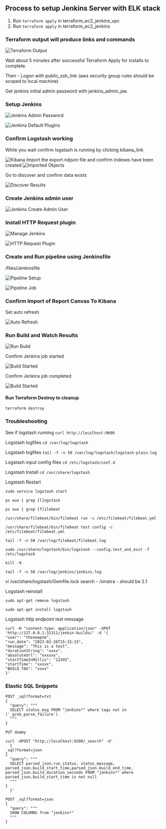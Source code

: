 ## Process to setup Jenkins Server with ELK stack

1. Run ``` terraform apply ``` in terraform_ec2_jenkins_vpc
1. Run ``` terraform apply ``` in terraform_ec2_jenkins

### Terraform output will produce links and commands

![Terraform Output](doc/TerraformOutput.png)

Wait about 5 minutes after successful Terraform Apply for installs to complete.

Then - Logon with public_ssh_link (aws security group rules should be scoped to local machine)

Get jenkins initial admin password with jenkins_admin_pw.

### Setup Jenkins

![Jenkins Admin Password](doc/JenkinsAdminPassword.png)

![Jenkins Default Plugins](doc/JenkinsDefaultPlugins.png)

### Confirm Logstash working
While you wait confirm logstash is running by clicking kibana_link

![Kibana](doc/Kibana.png)
Import the export.ndjson file and confirm indexes have been created
![Imported Objects](doc/importedObjects.png)

Go to discover and confirm data exists

![Discover Results](doc/DiscoverResults.png)

### Create Jenkins admin user

![Jenkins Create Admin User](doc/JenkinsCreateAdminUser.png)

### Install HTTP Request plugin

![Manage Jenkins](doc/ManageJenkins.png)

![HTTP Request Plugin](doc/HTTPRequestPlugin.png)

### Create and Run pipeline using Jenkinsfile

/files/Jenkinsfile

![Pipeline Setup](doc/PipelineSetup.png)

![Pipeline Job](doc/BuildJob.png)

### Confirm Import of Report Canvas To Kibana



Set auto refresh

![Auto Refresh](doc/autoRefresh.png)

### Run Build and Watch Results

![Run Build](doc/RunBuild.png)

Confirm Jenkins job started

![Build Started](doc/buildStartedDashboard.png)

Confirm Jenkins job completed

![Build Started](doc/buildFinishedDashboard.png)


#### Run Terraform Destroy to cleanup

``` terraform destroy ```

### Troubleshooting

See if logstash running ```curl http://localhost:9600```

Logstash logfiles ```cd /var/log/logstash```

Logstash logfiles ```tail -f -n 50 /var/log/logstash/logstash-plain.log```

Logstash input config files ```cd /etc/logstash/conf.d```

Logstash Install ```cd /usr/share/logstash```

Logstash Restart 

```
sudo service logstash start

ps aux | grep [l]ogstash

ps aux | grep [f]ilebeat

/usr/share/filebeat/bin/filebeat run -c /etc/filebeat/filebeat.yml

/usr/share/filebeat/bin/filebeat test config -c /etc/filebeat/filebeat.yml

tail -f -n 50 /var/log/filebeat/filebeat.log

sudo /usr/share/logstash/bin/logstash --config.test_and_exit -f /etc/logstash

kill -9 

tail -f -n 50 /var/log/jenkins/jenkins.log

```

vi /usr/share/logstash/Gemfile.lock 
search - /sinatra - should be 2.1

Logstash reinstall 

```
sudo apt-get remove logstash

sudo apt-get install logstash
```

Logstash http endpoint test message 

```
curl -H "content-type: application/json" -XPUT 'http://127.0.0.1:31311/jenkin-builds/' -d '{
"user": "thenewpne",
"run_date": "2022-02-26T15:15:15",
"message": "This is a test",
"durationString": "xxxx",
"absoluteUrl": "xxxxxx",
"startTimeInMillis": "12345",
"startTime": "xxxxx",
"BUILD_TAG": "xxxx"
}'
```

### Elastic SQL Snippets

```
POST _sql?format=txt
{
  "query": """
  SELECT status_msg FROM "jenkins*" where tags not in ('_grok_parse_failure')
  """
}

PUT dummy

curl -XPOST "http://localhost:9200/_search" -d'
  {
_sql?format=json
{
  "query": """
  SELECT parsed_json.run_status, status_message, parsed_json.build_start_time,parsed_json.build_end_time, parsed_json.build_duration_seconds FROM "jenkins*" where parsed_json.build_start_time is not null 
  """
}
  }'

POST _sql?format=json
{
  "query": """
  SHOW COLUMNS from "jenkins*"
  """
}
```